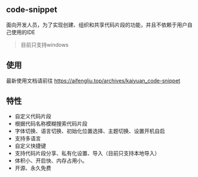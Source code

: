 ## code-snippet
面向开发人员，为了实现创建、组织和共享代码片段的功能，并且不依赖于用户自己使用的IDE
>目前只支持windows
## 使用
最新使用文档请前往 https://aifengliu.top/archives/kaiyuan_code-snippet

## 特性
- 自定义代码片段
- 根据代码名称模糊搜索代码片段
- 字体切换、语言切换、初始化位置选择、主题切换、设置开机自启
- 支持多语言
- 自定义快捷键
- 支持代码片段分享、私有化设置、导入（目前只支持本地导入）
- 体积小、开启快、内存占用小。
- 开源、永久免费
